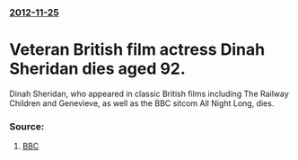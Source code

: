 ### [2012-11-25](/news/2012/11/25/index.md)

# Veteran British film actress Dinah Sheridan dies aged 92. 

Dinah Sheridan, who appeared in classic British films including The Railway Children and Genevieve, as well as the BBC sitcom All Night Long, dies.


### Source:

1. [BBC](http://www.bbc.co.uk/news/entertainment-arts-20486180)
